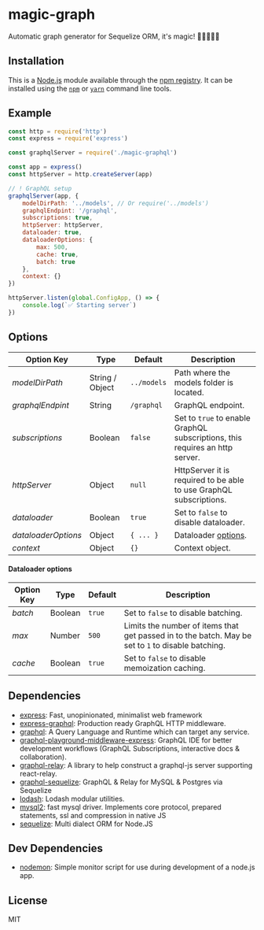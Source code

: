 # magic-graph

Automatic graph generator for Sequelize ORM, it&#39;s magic! 🧙‍♂️🧑🏻‍💻

## Installation

This is a [Node.js](https://nodejs.org/) module available through the 
[npm registry](https://www.npmjs.com/). It can be installed using the 
[`npm`](https://docs.npmjs.com/getting-started/installing-npm-packages-locally)
or 
[`yarn`](https://yarnpkg.com/en/)
command line tools.

## Example

```js
const http = require('http')
const express = require('express')

const graphqlServer = require('./magic-graphql')

const app = express()
const httpServer = http.createServer(app)

// ! GraphQL setup
graphqlServer(app, {
    modelDirPath: '../models', // Or require('../models')
    graphqlEndpint: '/graphql',
    subscriptions: true,
    httpServer: httpServer,
    dataloader: true,
    dataloaderOptions: { 
        max: 500, 
        cache: true, 
        batch: true 
    },
    context: {}
})

httpServer.listen(global.ConfigApp, () => {
    console.log(`✅ Starting server`)
})
```

## Options

  | Option Key | Type | Default | Description |
  | ---------- | ---- | ------- | ----------- |
  | *modelDirPath*  | String / Object | `../models` | Path where the models folder is located.
  | *graphqlEndpint*  | String | `/graphql` | GraphQL endpoint.
  | *subscriptions*  | Boolean | `false` | Set to `true` to enable GraphQL subscriptions, this requires an http server.
  | *httpServer* | Object | `null` | HttpServer it is required to be able to use GraphQL subscriptions.
  | *dataloader*  | Boolean | `true` | Set to `false` to disable dataloader.
  | *dataloaderOptions* | Object | `{ ... }` | Dataloader [options](#dataloader-options).
  | *context* | Object | `{}` | Context object.

#### Dataloader options

  | Option Key | Type | Default | Description |
  | ---------- | ---- | ------- | ----------- |
  | *batch*  | Boolean | `true` | Set to `false` to disable batching.
  | *max* | Number | `500` | Limits the number of items that get passed in to the batch. May be set to `1` to disable batching.
  | *cache* | Boolean | `true` | Set to `false` to disable memoization caching.

## Dependencies

- [express](https://ghub.io/express): Fast, unopinionated, minimalist web framework
- [express-graphql](https://ghub.io/express-graphql): Production ready GraphQL HTTP middleware.
- [graphql](https://ghub.io/graphql): A Query Language and Runtime which can target any service.
- [graphql-playground-middleware-express](https://ghub.io/graphql-playground-middleware-express): GraphQL IDE for better development workflows (GraphQL Subscriptions, interactive docs &amp; collaboration).
- [graphql-relay](https://ghub.io/graphql-relay): A library to help construct a graphql-js server supporting react-relay.
- [graphql-sequelize](https://ghub.io/graphql-sequelize): GraphQL &amp; Relay for MySQL &amp; Postgres via Sequelize
- [lodash](https://ghub.io/lodash): Lodash modular utilities.
- [mysql2](https://ghub.io/mysql2): fast mysql driver. Implements core protocol, prepared statements, ssl and compression in native JS
- [sequelize](https://ghub.io/sequelize): Multi dialect ORM for Node.JS

## Dev Dependencies

- [nodemon](https://ghub.io/nodemon): Simple monitor script for use during development of a node.js app.

## License

MIT
